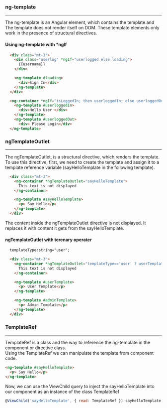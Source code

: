 
### ng-template
---------------
The ng-template is an Angular element, which contains the template.and The template does not render itself on DOM.
These template elements only work in the presence of structural directives.

#### Using ng-template with *ngIf
```html
  <div class="mt-3">
    <div class="userlog" *ngIf="userlogged else loading">
      {{username}}
    </div>

    <ng-template #loading>
      <div>Sign In</div>
    </ng-template>
  </div>
```

```html
  <ng-container *ngIf="isLoggedIn; then userloggedIn; else userloggedOut"></ng-container>
    <ng-template #userloggedIn>
      <div>Hello User </div>
    </ng-template>
    <ng-template #userloggedOut>
      <div> Please Login</div>
  </ng-template>
```

### ngTemplateOutlet
-------------------
The ngTemplateOutlet, is a structural directive, which renders the template.                      
To use this directive, first, we need to create the template and assign it to a template reference variable (sayHelloTemplate in the following template).  
```html
  <div class="mt-3">
    <ng-container *ngTemplateOutlet="sayHelloTemplate">
      This text is not displayed
    </ng-container>

    <ng-template #sayHelloTemplate>
      <p> Say Hello</p>
    </ng-template>
  </div>
```
The content inside the ngTemplateOutlet directive is not displayed. It replaces it with content it gets from the sayHelloTemplate.

#### ngTemplateOutlet with terenary operater

```html
  templateType:string="user";

  <div class="mt-3">
    <ng-container *ngTemplateOutlet="templateType=='user' ? userTemplate: adminTemplate">
      This text is not displayed
    </ng-container>

    <ng-template #userTemplate>
      <p> User Template</p>
    </ng-template>

    <ng-template #adminTemplate>
      <p> Admin Template</p>
    </ng-template>
  </div>
```

### TemplateRef 
---------------
TemplateRef is a class and the way to reference the ng-template in the component or directive class.              
Using the TemplateRef we can manipulate the template from component code.

```html
<ng-template #sayHelloTemplate>
  <p> Say Hello</p>
</ng-template>
```

Now, we can use the ViewChild query to inject the sayHelloTemplate into our component as an instance of the class TemplateRef
```javascript
@ViewChild('sayHelloTemplate', { read: TemplateRef }) sayHelloTemplate:TemplateRef<any>
```
